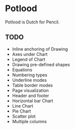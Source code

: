 # Potlood

Potlood is Dutch for Pencil.

## TODO 

- Inline anchoring of Drawing
- Axes under Chart
- Legend of Chart
- Drawing pre-defined shapes
- Equations
- Numbering types
- Underline modes
- Table border modes
- Page visualization
- Header and footer
- Horizontal bar Chart
- Line Chart
- Pie Chart
- Scatter plot
- Multiple columns